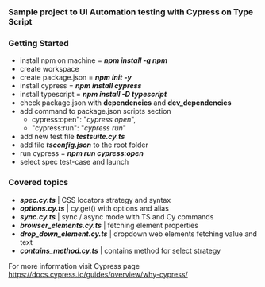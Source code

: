 ### Sample project to UI Automation testing with Cypress on Type Script
 
### Getting Started
* install npm on machine = **_npm install -g npm_**
* create workspace
* create package.json = **_npm init -y_**
* install cypress = **_npm install cypress_**
* install typescript = **_npm install -D typescript_**
* check package.json with **dependencies** and **dev_dependencies**
* add command to package.json scripts section
  * cypress:open": "_cypress open_",
  * "cypress:run": "_cypress run_"
* add new test file **_testsuite.cy.ts_**
* add file **_tsconfig.json_** to the root folder
* run cypress = **_npm run cypress:open_**
* select spec test-case and launch

### Covered topics
* **_spec.cy.ts_** | CSS locators strategy and syntax
* **_options.cy.ts_** | cy.get() with options and alias
* **_sync.cy.ts_** | sync / async mode with TS and Cy commands 
* **_browser_elements.cy.ts_** | fetching element properties 
* **_drop_down_element.cy.ts_** | dropdown web elements fetching value and text
* **_contains_method.cy.ts_** | contains method for select strategy

For more information visit Cypress page
https://docs.cypress.io/guides/overview/why-cypress/
